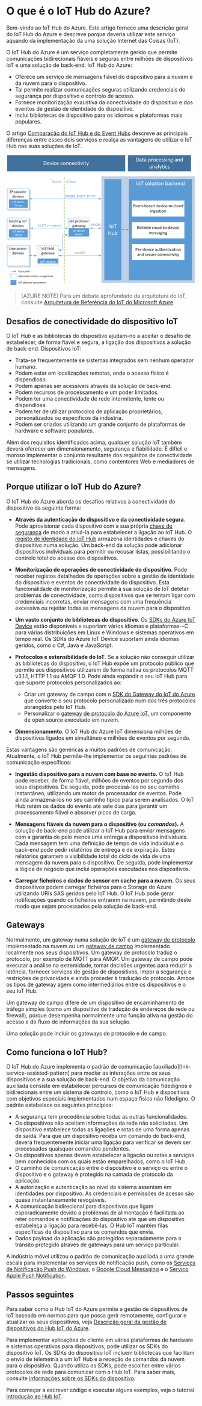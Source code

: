 <properties
 pageTitle="Descrição geral do IoT Hub do Azure | Microsoft Azure"
 description="Descrição geral do serviço de IoT Hub do Azure: o que a conectividade do dispositivo IoT Hub, os padrões de comunicação da Internet das Coisas e o padrão de comunicação auxiliado"
 services="iot-hub"
 documentationCenter=""
 authors="dominicbetts"
 manager="timlt"
 editor=""/>

<tags
 ms.service="iot-hub"
 ms.devlang="na"
 ms.topic="get-started-article"
 ms.tgt_pltfrm="na"
 ms.workload="na"
 ms.date="08/25/2016"
 ms.author="dobett"/>

# O que é o IoT Hub do Azure?

Bem-vindo ao IoT Hub do Azure. Este artigo fornece uma descrição geral do IoT Hub do Azure e descreve porque deveria utilizar este serviço aquando da implementação da uma solução Internet das Coisas (IoT).

O IoT Hub do Azure é um serviço completamente gerido que permite comunicações bidirecionais fiáveis e seguras entre milhões de dispositivos IoT e uma solução de back-end. IoT Hub do Azure:

- Oferece um serviço de mensagens fiável do dispositivo para a nuvem e da nuvem para o dispositivo.
- Tal permite realizar comunicações seguras utilizando credenciais de segurança por dispositivo e controlo de acesso.
- Fornece monitorização exaustiva da conectividade do dispositivo e dos eventos de gestão de identidade do dispositivo.
- Inclui bibliotecas de dispositivo para os idiomas e plataformas mais populares.

O artigo [Comparação do IoT Hub e do Event Hubs][Ink-compare] descreve as principais diferenças entre esses dois serviços e realça as vantagens de utilizar o IoT Hub nas suas soluções de IoT.

![O IoT Hub do Azure como um gateway em nuvem da solução Internet das Coisas][img-architecture]

> [AZURE.NOTE] Para um debate aprofundado da arquitetura do IoT, consulte [Arquitetura de Referência do IoT do Microsoft Azure][Ink refarch].

## Desafios de conectividade do dispositivo IoT

O IoT Hub e as bibliotecas do dispositivo ajudam-no a aceitar o desafio de estabelecer, de forma fiável e segura, a ligação dos dispositivos à solução de back-end. Dispositivos IoT:

- Trata-se frequentemente se sistemas integrados sem nenhum operador humano.
- Podem estar em localizações remotas, onde o acesso físico é dispendioso.
- Podem apenas ser acessíveis através da solução de back-end.
- Podem recursos de processamento e um poder limitados.
- Podem ter uma conectividade de rede intermitente, lente ou dispendiosa.
- Podem ter de utilizar protocolos de aplicação proprietários, personalizados ou específicos da indústria.
- Podem ser criados utilizando um grande conjunto de plataformas de hardware e software populares.

Além dos requisitos identificados acima, qualquer solução IoT também deverá oferecer um dimensionamento, segurança e fiabilidade. É difícil e moroso implementar o conjunto resultante dos requisitos de conectividade se utilizar tecnologias tradicionais, como contentores Web e mediadores de mensagens.

## Porque utilizar o IoT Hub do Azure?

O IoT Hub do Azure aborda os desafios relativos à conectividade do dispositivo da seguinte forma:

-   **Através da autenticação do dispositivo e da conectividade segura**. Pode aprovisionar cada dispositivo com a sua própria [chave de segurança][Ink-devguide-security] de modo a ativá-la para estabelecer a ligação ao IoT Hub. O [registo de identidade do IoT Hub][Ink-devguide-identityregistry] armazena identidades e chaves do dispositivo numa solução. Um back-end da solução pode adicionar dispositivos individuais para permitir ou recusar listas, possibilitando o controlo total do acesso dos dispositivos.

-   **Monitorização de operações de conectividade do dispositivo**. Pode receber registos detalhados de operações sobre a gestão de identidade do dispositivo e eventos de conectividade do dispositivo. Esta funcionalidade de monitorização permite à sua solução de IoT detetar problemas de conectividade, como dispositivos que se tentam ligar com credenciais incorretas, enviar mensagens com uma frequência excessiva ou rejeitar todas as mensagens da nuvem para o dispositivo.

-   **Um vasto conjunto de bibliotecas do dispositivo**. Os [SDKs do Azure IoT Device][Ink-dispositivo-sdks] estão disponíveis e suportam vários idiomas e plataformas--C para várias distribuições em Linux e Windows e sistemas operativos em tempo real. Os SDKs do Azure IoT Device suportam ainda idiomas geridos, como o C#, Java e JavaScript.

-   **Protocolos e extensibilidade do IoT**. Se a solução não conseguir utilizar as bibliotecas do dispositivo, o IoT Hub expõe um protocolo público que permite aos dispositivos utilizarem de forma nativa os protocolos MQTT v3.1.1, HTTP 1.1 ou AMQP 1.0.  Pode ainda expandir o seu IoT Hub para que suporte protocolos personalizados ao:

    - Criar um gateway de campo com o [SDK do Gateway do IoT do Azure][lnk-gateway-sdk] que converte o seu protocolo personalizado num dos três protocolos abrangidos pelo IoT Hub. 
    - Personalizar o [gateway de protocolo do Azure IoT][protocol-gateway], um componente de open source executado em nuvem.

-   **Dimensionamento**. O IoT Hub do Azure IoT dimensiona milhões de dispositivos ligados em simultâneo e milhões de eventos por segundo.

Estas vantagens são genéricas a muitos padrões de comunicação. Atualmente, o IoT Hub permite-lhe implementar os seguintes padrões de comunicação específicos:

-   **Ingestão dispositivo para a nuvem com base no evento.** O IoT Hub pode receber, de forma fiável, milhões de eventos por segundo dos seus dispositivos. De seguida, pode processá-los no seu caminho instantâneo, utilizando um motor de processador de eventos. Pode ainda armazená-los no seu caminho típico para serem analisados. O IoT Hub retém os dados do evento até sete dias para garantir um processamento fiável e absorver picos de carga.

-   **Mensagens fiáveis da nuvem para o dispositivo (ou *comandos*).** A solução de back-end pode utilizar o IoT Hub para enviar mensagens com a garantia de pelo menos uma entrega a dispositivos individuais. Cada mensagem tem uma definição de tempo de vida individual e o back-end pode pedir relatórios de entrega e de expiração. Estes relatórios garantem a visibilidade total do ciclo de vida de uma mensagem da nuvem para o dispositivo. De seguida, pode implementar a lógica de negócio que inclui operações executadas nos dispositivos.

-   **Carregar ficheiros e dados de sensor em cache para a nuvem.** Os seus dispositivos podem carregar ficheiros para o Storage do Azure utilizando URIs SAS geridos pelo IoT Hub. O IoT Hub pode gerar notificações quando os ficheiros entrarem na nuvem, permitindo deste modo que sejam processados pela solução de back-end.

## Gateways

Normalmente, um gateway numa solução de IoT é um [gateway de protocolo][Ink-gateway] implementado na nuvem ou um [gateway de campo][gateway-field-gateway] implementado localmente nos seus dispositivos. Um gateway de protocolo traduz o protocolo, por exemplo de MQTT para AMQP. Um gateway de campo pode executar a análise na extremidade, tomar decisões urgentes para reduzir a latência, fornecer serviços de gestão de dispositivos, impor a segurança e restrições de privacidade e ainda proceder à tradução do protocolo. Ambos os tipos de gateway agem como intermediários entre os dispositivos e o seu IoT Hub.

Um gateway de campo difere de um dispositivo de encaminhamento de tráfego simples (como um dispositivo de tradução de endereços de rede ou firewall), porque desempenha normalmente uma função ativa na gestão do acesso e do fluxo de informações da sua solução.

Uma solução pode incluir os gateways de protocolo e de campo.

## Como funciona o IoT Hub?

O IoT Hub do Azure implementa o padrão de comunicação [auxiliado][Ink-service-assisted-pattern] para mediar as interações entre os seus dispositivos e a sua solução de back-end. O objetivo da comunicação auxiliada consiste em estabelecer percursos de comunicação fidedignos e bidirecionais entre um sistema de controlo, como o IoT Hub e dispositivos com objetivos especiais implementados num espaço físico não fidedigno. O padrão estabelece os seguintes princípios:

- A segurança tem precedência sobre todas as outras funcionalidades.
- Os dispositivos não aceitam informações da rede não solicitadas. Um dispositivo estabelece todas as ligações e rotas de uma forma apenas de saída. Para que um dispositivo receba um comando do back-end, deverá frequentemente iniciar uma ligação para verificar se devem ser processados quaisquer comandos pendentes.
- Os dispositivos apenas devem estabelecer a ligação ou rotas a serviços bem conhecidos com os quais estão emparelhados, como o IoT Hub.
- O caminho de comunicação entre o dispositivo e o serviço ou entre o dispositivo e o gateway é protegido na camada de protocolo da aplicação.
- A autorização e autenticação ao nível do sistema assentam em identidades por dispositivo. As credenciais e permissões de acesso são quase instantaneamente revogáveis.
- A comunicação bidirecional para dispositivos que ligam esporadicamente devido a problemas de alimentação é facilitada ao reter comandos e notificações do dispositivo até que um dispositivo estabeleça a ligação para recebê-las. O Hub IoT mantém filas específicas de dispositivo para os comandos que envia.
- Dados payload da aplicação são protegidos separadamente para o trânsito protegido através de gateways para um serviço particular.

A indústria móvel utilizou o padrão de comunicação auxiliada a uma grande escala para implementar os serviços de notificação push, como os [Serviços de Notificação Push do Windows][Ink-wns], o [Google Cloud Messaging][Ink-google-messaging] e o [Serviço Apple Push Notification][lnk-apple-push].

## Passos seguintes

Para saber como o Hub IoT do Azure permite a gestão de dispositivos de IoT baseada em normas para que possa gerir remotamente, configurar e atualizar os seus dispositivos, veja [Descrição geral da gestão de dispositivos do Hub IoT do Azure][lnk-device-management].

Para implementar aplicações de cliente em várias plataformas de hardware e sistemas operativos para dispositivos, pode utilizar os SDKs do dispositivo IoT. Os SDKs do dispositivo IoT incluem bibliotecas que facilitam o envio de telemetria a um IoT Hub e a receção de comandos da nuvem para o dispositivo. Quando utiliza os SDKs, pode escolher entre vários protocolos de rede para comunicar com o Hub IoT. Para saber mais, consulte [informações sobre os SDKs do dispositivo][Ink-dispositivo-sdks].

Para começar a escrever código e executar alguns exemplos, veja o tutorial [Introdução ao Hub IoT][Ink get-started].

[img-architecture]: media/iot-hub-what-is-iot-hub/hubarchitecture.png


[Ink get-started]: iot-hub-csharp-csharp-getstarted.md
[lnk-connect-device]: https://azure.microsoft.com/develop/iot/
[lnk-d2c]: iot-hub-csharp-csharp-process-d2c.md
[protocol-gateway]: https://github.com/Azure/azure-iot-protocol-gateway/blob/master/README.md
[lnk-service-assisted-pattern]: http://blogs.msdn.com/b/clemensv/archive/2014/02/10/service-assisted-communication-for-connected-devices.aspx "Comunicação auxiliada, mensagem de blogue por Clemens Vasters"
[Ink-compare]: iot-hub-compare-event-hubs.md
[Ink-gateway]: iot-hub-protocol-gateway.md
[gateway-field-gateway]: iot-hub-guidance.md#field-gateways
[Ink-devguide-identityregistry]: iot-hub-devguide.md#identityregistry
[Ink-devguide-security]: iot-hub-devguide.md#security
[Ink-wns]: https://msdn.microsoft.com/library/windows/apps/mt187203.aspx
[Ink-google-messaging]: https://developers.google.com/cloud-messaging/
[lnk-apple-push]: https://developer.apple.com/library/ios/documentation/NetworkingInternet/Conceptual/RemoteNotificationsPG/Chapters/ApplePushService.html#//apple_ref/doc/uid/TP40008194-CH100-SW9
[Ink-dispositivo-sdks]: https://github.com/Azure/azure-iot-sdks
[Ink refarch]: http://download.microsoft.com/download/A/4/D/A4DAD253-BC21-41D3-B9D9-87D2AE6F0719/Microsoft_Azure_IoT_Reference_Architecture.pdf
[lnk-gateway-sdk]: https://github.com/Azure/azure-iot-gateway-sdk
[lnk-device-management]: iot-hub-device-management-overview.md



<!--HONumber=ago16_HO5-->


